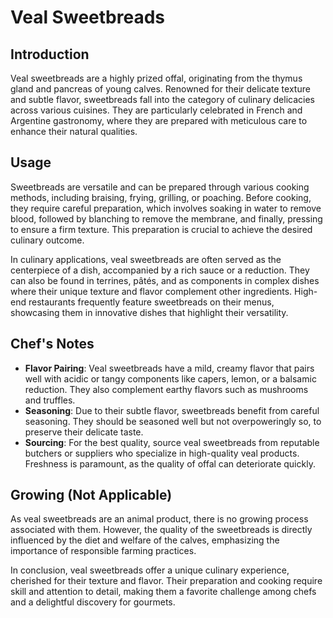 # Veal Sweetbreads

## Introduction

Veal sweetbreads are a highly prized offal, originating from the thymus gland and pancreas of young calves. Renowned for their delicate texture and subtle flavor, sweetbreads fall into the category of culinary delicacies across various cuisines. They are particularly celebrated in French and Argentine gastronomy, where they are prepared with meticulous care to enhance their natural qualities.

## Usage

Sweetbreads are versatile and can be prepared through various cooking methods, including braising, frying, grilling, or poaching. Before cooking, they require careful preparation, which involves soaking in water to remove blood, followed by blanching to remove the membrane, and finally, pressing to ensure a firm texture. This preparation is crucial to achieve the desired culinary outcome.

In culinary applications, veal sweetbreads are often served as the centerpiece of a dish, accompanied by a rich sauce or a reduction. They can also be found in terrines, pâtés, and as components in complex dishes where their unique texture and flavor complement other ingredients. High-end restaurants frequently feature sweetbreads on their menus, showcasing them in innovative dishes that highlight their versatility.

## Chef's Notes

- **Flavor Pairing**: Veal sweetbreads have a mild, creamy flavor that pairs well with acidic or tangy components like capers, lemon, or a balsamic reduction. They also complement earthy flavors such as mushrooms and truffles.
- **Seasoning**: Due to their subtle flavor, sweetbreads benefit from careful seasoning. They should be seasoned well but not overpoweringly so, to preserve their delicate taste.
- **Sourcing**: For the best quality, source veal sweetbreads from reputable butchers or suppliers who specialize in high-quality veal products. Freshness is paramount, as the quality of offal can deteriorate quickly.

## Growing (Not Applicable)

As veal sweetbreads are an animal product, there is no growing process associated with them. However, the quality of the sweetbreads is directly influenced by the diet and welfare of the calves, emphasizing the importance of responsible farming practices.

In conclusion, veal sweetbreads offer a unique culinary experience, cherished for their texture and flavor. Their preparation and cooking require skill and attention to detail, making them a favorite challenge among chefs and a delightful discovery for gourmets.